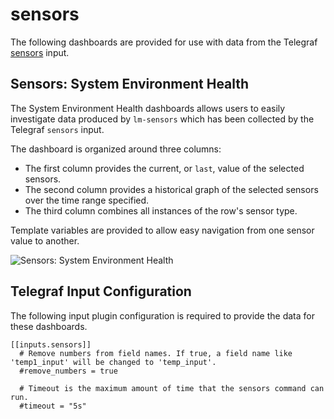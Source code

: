 # sensors

The following dashboards are provided for use with data from the Telegraf [sensors](https://docs.influxdata.com/telegraf/latest/plugins/inputs/#sensors) input.

## Sensors: System Environment Health

The System Environment Health dashboards allows users to easily investigate data produced by `lm-sensors` which has been collected by the Telegraf `sensors` input.

The dashboard is organized around three columns:

* The first column provides the current, or `last`, value of the selected sensors.
* The second column provides a historical graph of the selected sensors over the time range specified.
* The third column combines all instances of the row's sensor type.

Template variables are provided to allow easy navigation from one sensor value to another.

![Sensors: System Environment Health](https://user-images.githubusercontent.com/10326954/50735499-6a7cf080-11b0-11e9-95f4-a0aa11ace4a2.png)

## Telegraf Input Configuration

The following input plugin configuration is required to provide the data for these dashboards.

```
[[inputs.sensors]]
  # Remove numbers from field names. If true, a field name like 'temp1_input' will be changed to 'temp_input'.
  #remove_numbers = true

  # Timeout is the maximum amount of time that the sensors command can run.
  #timeout = "5s"
```
